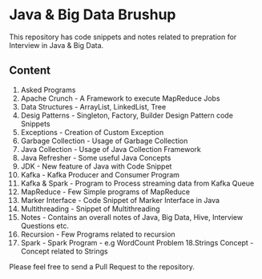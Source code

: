 # Java & Big Data Brushup
This repository has code snippets and notes related to prepration for Interview in Java & Big Data.

## Content

1. Asked Programs
2. Apache Crunch - A Framework to execute MapReduce Jobs
3. Data Structures - ArrayList, LinkedList, Tree 	
4. Desig Patterns - Singleton, Factory, Builder Design Pattern code Snippets
5. Exceptions	- Creation of Custom Exception
6. Garbage Collection - Usage of Garbage Collection
7. Java Collection - Usage of Java Collection Framework	
8. Java Refresher - Some useful Java Concepts	
9. JDK - New feature of Java with Code Snippet	
10. Kafka	- Kafka Producer and Consumer Program
11. Kafka & Spark - Program to Process streaming data from Kafka Queue
12. MapReduce	 - Few Simple programs of MapReduce
13. Marker Interface - Code Snippet of Marker Interface in Java 
14. Multithreading - Snippet of Multithreading
15. Notes - Contains an overall notes of Java, Big Data, Hive, Interview Questions etc.	
16. Recursion	- Few Programs related to recursion
17. Spark	- Spark Program - e.g WordCount Problem
18.Strings Concept - Concept related to Strings

Please feel free to send a Pull Request to the repository.

